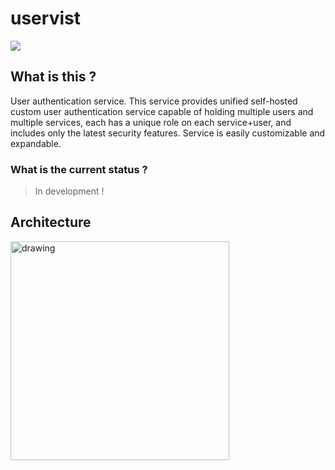# uservist

![](https://markiian-benovskyi.com/wp-content/uploads/2020/02/uservist-logo@2x.png)

## What is this ?

User authentication service. This service provides unified self-hosted custom user authentication service capable of holding multiple users and multiple services, each has a unique role on each service+user, and includes only the latest security features. Service is easily customizable and expandable.

### What is the current status ?

 > In development !

## Architecture

<img src="https://markiian-benovskyi.com/wp-content/uploads/2020/02/Uservist.png" alt="drawing" height="350"/>
